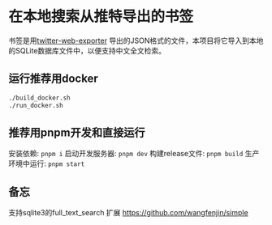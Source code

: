 # 在本地搜索从推特导出的书签
书签是用[twitter-web-exporter](https://github.com/prinsss/twitter-web-exporter) 导出的JSON格式的文件，本项目将它导入到本地的SQLite数据库文件中，以便支持中文全文检索。


## 运行推荐用docker

```bash
./build_docker.sh
./run_docker.sh
```

## 推荐用pnpm开发和直接运行

安装依赖: `pnpm i`
启动开发服务器: `pnpm dev`
构建release文件: `pnpm build`
生产环境中运行: `pnpm start`


## 备忘
支持sqlite3的full_text_search 扩展
https://github.com/wangfenjin/simple